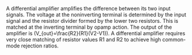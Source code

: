 
A differential amplifier amplifies the difference between its two input signals.
The voltage at the noninverting terminal is determined by the input signal and the resistor divider formed by the lower two resistors. This is matched at the inverting terminal by opamp action. The output of the amplifier is \(V_{out}=\frac{R2}{R1}(V2-V1)\).
A differential amplifier requires very close matching of resistor values R1 and R2 to achieve high common-mode rejection ratios.
